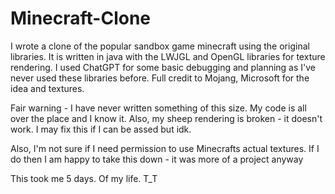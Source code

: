 # Minecraft-Clone
I wrote a clone of the popular sandbox game minecraft using the original libraries. It is written in java with the LWJGL and OpenGL libraries for texture rendering. I used ChatGPT for some basic debugging and planning as I've never used these libraries before. Full credit to Mojang, Microsoft for the idea and textures.

Fair warning - 
I have never written something of this size. My code is all over the place and I know it. Also, my sheep rendering is broken - it doesn't work. I may fix this if I can be assed but idk.

Also, I'm not sure if I need permission to use Minecrafts actual textures. If I do then I am happy to take this down - it was more of a project anyway

This took me 5 days. Of my life. T_T
